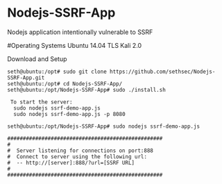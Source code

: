# Nodejs-SSRF-App
Nodejs application intentionally vulnerable to SSRF

#Operating Systems
Ubuntu 14.04 TLS
Kali 2.0

Download and Setup
```ShellSession
seth@ubuntu:/opt# sudo git clone https://github.com/sethsec/Nodejs-SSRF-App.git
seth@ubuntu:/opt# cd Nodejs-SSRF-App/
seth@ubuntu:/opt/Nodejs-SSRF-App# sudo ./install.sh

 To start the server:
  sudo nodejs ssrf-demo-app.js
  sudo nodejs ssrf-demo-app.js -p 8080

seth@ubuntu:/opt/Nodejs-SSRF-App# sudo nodejs ssrf-demo-app.js

##################################################
#
#  Server listening for connections on port:888
#  Connect to server using the following url:
#  -- http://[server]:888/?url=[SSRF URL]
#
##################################################

```
